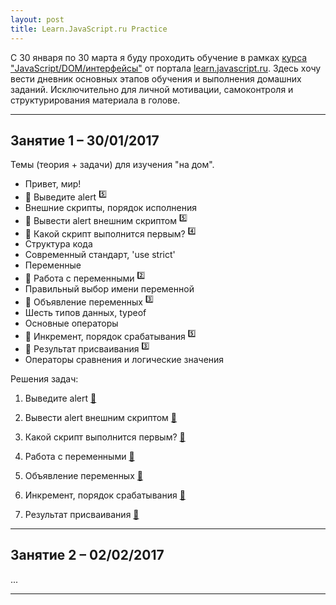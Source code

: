 ```yaml
---
layout: post
title: Learn.JavaScript.ru Practice
---
```


С 30 января по 30 марта я буду проходить обучение в рамках [курса "JavaScript/DOM/интерфейсы"](http://learn.javascript.ru/courses/js) от портала [learn.javascript.ru](http://learn.javascript.ru/). Здесь хочу вести дневник основных этапов обучения и выполнения домашних заданий. Исключительно для личной мотивации, самоконтроля и структурирования материала в голове.

---

  <h2 class="post__small-heading">Занятие 1 – 30/01/2017</h2>
  Темы (теория + задачи) для изучения "на дом".

  * Привет, мир!
  * :pencil: Выведите alert <sup>:five:</sup>
  * Внешние скрипты, порядок исполнения
  * :pencil: Вывести alert внешним скриптом <sup>:five:</sup>
  * :pencil: Какой скрипт выполнится первым? <sup>:four:</sup>
  * Структура кода
  * Современный стандарт, 'use strict'
  * Переменные
  * :pencil: Работа с переменными <sup>:two:</sup>
  * Правильный выбор имени переменной
  * :pencil: Объявление переменных <sup>:three:</sup>
  * Шесть типов данных, typeof
  * Основные операторы
  * :pencil: Инкремент, порядок срабатывания <sup>:five:</sup>
  * :pencil: Результат присваивания <sup>:three:</sup>
  * Операторы сравнения и логические значения

  Решения задач:

  1. Выведите alert [:link:](https://learn.javascript.ru/task/hello-alert)

  <script async src="//jsfiddle.net/ekaterinasava/r2ye1r3m/embed/html,result/"></script>

  2. Вывести alert внешним скриптом [:link:](https://learn.javascript.ru/task/hello-alert-ext)

  3. Какой скрипт выполнится первым? [:link:](https://learn.javascript.ru/task/async-defer-first)

  4. Работа с переменными [:link:](https://learn.javascript.ru/task/hello-variables)

  5. Объявление переменных [:link:](https://learn.javascript.ru/task/declare-variables)

  6. Инкремент, порядок срабатывания [:link:](https://learn.javascript.ru/task/increment-order)

  7. Результат присваивания [:link:](https://learn.javascript.ru/task/assignment-result)

---  

  <h2 class="post__small-heading">Занятие 2 – 02/02/2017</h2>
  ...

---

